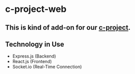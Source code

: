# c-project-web

## This is kind of add-on for our [c-project](https://github.com/dineshchhantyal/c-project).

## Technology in Use
  - Express.js (Backend)
  - React.js (Frontend)
  - Socket.io (Real-Time Connection)
 
